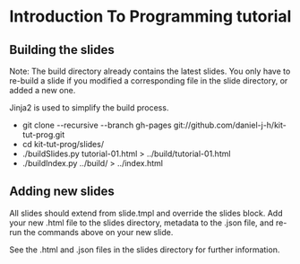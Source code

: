 Introduction To Programming tutorial
====================================

Building the slides
-------------------

Note: The build directory already contains the latest slides.
You only have to re-build a slide if you modified a corresponding file in the slide directory, or added a new one.

Jinja2 is used to simplify the build process.

* git clone --recursive --branch gh-pages git://github.com/daniel-j-h/kit-tut-prog.git
* cd kit-tut-prog/slides/
* ./buildSlides.py tutorial-01.html > ../build/tutorial-01.html
* ./buildIndex.py ../build/ > ../index.html


Adding new slides
-----------------

All slides should extend from slide.tmpl and override the slides block.
Add your new .html file to the slides directory, metadata to the .json file, and re-run the commands above on your new slide.

See the .html and .json files in the slides directory for further information.
